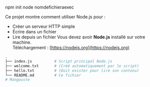 npm init 
node nomdefichieraexec

Ce projet montre comment utiliser Node.js pour :

- Créer un serveur HTTP simple
- Écrire dans un fichier
- Lire depuis un fichier
Vous devez avoir **Node.js** installé sur votre machine.  
Téléchargement : [https://nodejs.org](https://nodejs.org)
```bash
.
├── index.js          # Script principal Node.js
├── welcome.txt       # (Créé automatiquement par le script)
├── hello.txt         # (Doit exister pour lire son contenu)
└── README.md         # Ce fichier
#   M a n g o u s t e  
 